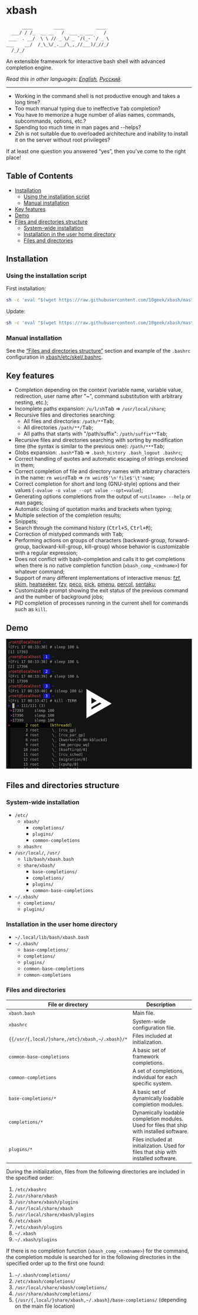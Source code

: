 # xbash

```
      ____        ____            ____
  ___/ / /_  __ __   /  ___ _ ___    /
 ___  . __/  \ \ // _ \/ _ `/(_- `/ _ \
___    __/  /_\_\/_.__/\_,_//___)/_//_/
  /_/_/
```

An extensible framework for interactive bash shell with advanced completion engine.

*Read this in other languages: [English](README.md), [Русский](README.ru.md).*

---

- Working in the command shell is not productive enough and takes a long time?
- Too much manual typing due to ineffective <kbd>Tab</kbd> completion?
- You have to memorize a huge number of alias names, commands, subcommands, options, etc.?
- Spending too much time in man pages and --helps?
- Zsh is not suitable due to overloaded architecture and inability to install it on the server without root privileges?

If at least one question you answered &ldquo;yes&rdquo;, then you've come to the right place!

## Table of Contents
- [Installation](#installation)
	- [Using the installation script](#using-the-installation-script)
	- [Manual installation](#manual-installation)
- [Key features](#key-features)
- [Demo](#demo)
- [Files and directories structure](#files-and-directories-structure)
	- [System-wide installation](#system-wide-installation)
	- [Installation in the user home directory](#installation-in-the-user-home-directory)
	- [Files and directories](#files-and-directories)

## Installation

### Using the installation script

First installation:
```sh
sh -c 'eval "$(wget https://raw.githubusercontent.com/10geek/xbash/master/xbash-install.sh -O-)"' xbash-install -uas
```

Update:
```sh
sh -c 'eval "$(wget https://raw.githubusercontent.com/10geek/xbash/master/xbash-install.sh -O-)"' xbash-install
```

### Manual installation
See the [&ldquo;Files and directories structure&rdquo;](#files-and-directories-structure) section and example of the `.bashrc` configuration in [xbash/etc/skel/.bashrc](xbash/etc/skel/.bashrc).

## Key features
- Completion depending on the context (variable name, variable value, redirection, user name after "~", command substitution with arbitrary nesting, etc.);
- Incomplete paths expansion: `/u/l/sh`<kbd>Tab</kbd> => `/usr/local/share`;
- Recursive files and directories searching:
	- All files and directories: `/path/**`<kbd>Tab</kbd>;
	- All directories `/path/**/`<kbd>Tab</kbd>;
	- All paths that starts with "/path/suffix": `/path/suffix**`<kbd>Tab</kbd>;
- Recursive files and directories searching with sorting by modification time (the syntax is similar to the previous one): `/path/***`<kbd>Tab</kbd>;
- Globs expansion: `.bash*`<kbd>Tab</kbd> => `.bash_history .bash_logout .bashrc`;
- Correct handling of quotes and automatic escaping of strings enclosed in them;
- Correct completion of file and directory names with arbitrary characters in the name: `rm weird`<kbd>Tab</kbd> => `rm weird$'\n'file$'\t'name`;
- Correct completion for short and long (GNU-style) options and their values (`-ovalue -o value --opt value --opt=value`);
- Generating options completions from the output of `<utilname> --help` or man pages;
- Automatic closing of quotation marks and brackets when typing;
- Multiple selection of the completion results;
- Snippets;
- Search through the command history (<kbd>Ctrl+S</kbd>, <kbd>Ctrl+R</kbd>);
- Correction of mistyped commands with <kbd>Tab</kbd>;
- Performing actions on groups of characters (backward-group, forward-group, backward-kill-group, kill-group) whose behavior is customizable with a regular expression;
- Does not conflict with bash-completion and calls it to get completions when there is no native completion function (`xbash_comp_<cmdname>`) for whatever command;
- Support of many different implementations of interactive menus: [fzf](https://github.com/junegunn/fzf), [skim](https://github.com/lotabout/skim), [heatseeker](https://github.com/rschmitt/heatseeker), [fzy](https://github.com/jhawthorn/fzy), [peco](https://github.com/peco/peco), [pick](https://github.com/mptre/pick), [pmenu](https://github.com/sgtpep/pmenu), [percol](https://github.com/mooz/percol), [sentaku](https://github.com/rcmdnk/sentaku);
- Customizable prompt showing the exit status of the previous command and the number of background jobs;
- PID completion of processes running in the current shell for commands such as `kill`.

## Demo
[![Demo](https://raw.githubusercontent.com/10geek/xbash/master/docs/img/demo-preview.png)](https://10geek.github.io/xbash/demo.html)

## Files and directories structure

### System-wide installation
- `/etc/`
	- `xbash/`
		- `completions/`
		- `plugins/`
		- `common-completions`
	- `xbashrc`
- `/usr/local/`, `/usr/`
	- `lib/bash/xbash.bash`
	- `share/xbash/`
		- `base-completions/`
		- `completions/`
		- `plugins/`
		- `common-base-completions`
- `~/.xbash/`
	- `completions/`
	- `plugins/`

### Installation in the user home directory
- `~/.local/lib/bash/xbash.bash`
- `~/.xbash/`
	- `base-completions/`
	- `completions/`
	- `plugins/`
	- `common-base-completions`
	- `common-completions`

### Files and directories
File or directory | Description
--- | ---
`xbash.bash` | Main file.
`xbashrc` | System-wide configuration file.
`{{/usr/{,local/}share,/etc}/xbash,~/.xbash}/*` | Files included at initialization.
`common-base-completions` | A basic set of framework completions.
`common-completions` | A set of completions, individual for each specific system.
`base-completions/*` | A basic set of dynamically loadable completion modules.
`completions/*` | Dynamically loadable completion modules. Used for files that ship with installed software.
`plugins/*` | Files included at initialization. Used for files that ship with installed software.

During the initialization, files from the following directories are included in the specified order:
1. `/etc/xbashrc`
2. `/usr/share/xbash`
3. `/usr/share/xbash/plugins`
4. `/usr/local/share/xbash`
5. `/usr/local/share/xbash/plugins`
6. `/etc/xbash`
7. `/etc/xbash/plugins`
8. `~/.xbash`
9. `~/.xbash/plugins`

If there is no completion function (`xbash_comp_<cmdname>`) for the command, the completion module is searched for in the following directories in the specified order up to the first one found:
1. `~/.xbash/completions/`
2. `/etc/xbash/completions/`
3. `/usr/local/share/xbash/completions/`
4. `/usr/share/xbash/completions/`
5. `{/usr/{,local/}share/xbash,~/.xbash}/base-completions/` (depending on the main file location)
